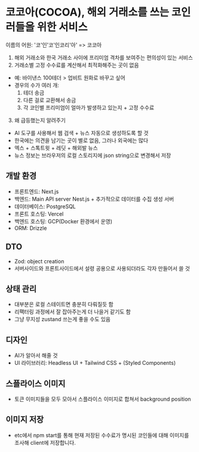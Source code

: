 # 코코아(COCOA), 해외 거래소를 쓰는 코인러들을 위한 서비스

이름의 어원: '코'인'코'인코리'아' => 코코아

1. 해외 거래소와 한국 거래소 사이에 프리미엄 격차를 보여주는 편의성이 있는 서비스
2. 거래소별 고정 수수료를 계산해서 최적화해주는 곳이 없음
  - 예: 바이낸스 100테더 > 업비트 원화로 바꾸고 싶어
  - 경우의 수가 여러 개: 
    1) 테더 송금
    2) 다른 걸로 교환해서 송금
    3) 각 코인별 프리미엄이 얼마가 발생하고 있는지 + 고정 수수료
3. 왜 급등했는지 알려주기
  - AI 도구를 사용해서 웹 검색 + 뉴스 자동으로 생성하도록 할 것
  - 한국에는 의견을 남기는 곳이 별로 없음, 그러나 외국에는 많다
  - 엑스 + 스톡트윗 + 레딧 + 해외발 뉴스
  - 뉴스 정보는 브라우저의 로컬 스토리지에 json string으로 변경해서 저장

## 개발 환경
  - 프론트엔드: Next.js
  - 백엔드: Main API server Nest.js + 추가적으로 데이터를 수집 생성 서버
  - 데이터베이스: PostgreSQL
  - 프론트 호스팅: Vercel
  - 백엔드 호스팅: GCP(Docker 환경에서 운영)
  - ORM: Drizzle

## DTO
  - Zod: object creation
  - 서버사이드와 프론트사이드에서 설령 공용으로 사용되더라도 각자 만들어서 쓸 것

## 상태 관리
  - 대부분은 로컬 스테이트면 충분히 다뤄질듯 함
  - 리팩터링 과정에서 잘 잡아주는게 더 나을거 같기도 함
  - 그냥 무지성 zustand 쓰는게 좋을 수도 있음

## 디자인
  - AI가 알아서 해줄 것
  - UI 라이브러리: Headless UI + Tailwind CSS + (Styled Components)

## 스플라이스 이미지
  - 토큰 이미지들을 모두 모아서 스플라이스 이미지로 합쳐서 background position

## 이미지 저장
  - etc에서 npm start를 통해 현재 저장된 수수료가 명시된 코인들에 대해 이미지를 조사해 client에 저장합니다.

